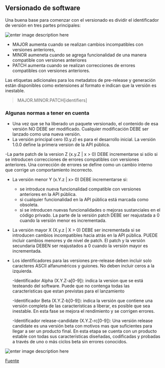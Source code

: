 ## Versionado de software  ##

Una buena base para comenzar con el versionado es dividir el identificador de versión en tres partes principales:

![enter image description here](https://image.slidesharecdn.com/keynote1-stateofhbase-150605165719-lva1-app6891/95/hbasecon-2015-general-session-state-of-hbase-16-638.jpg?cb=1433524190)

- MAJOR aumenta cuando se realizan cambios incompatibles con versiones anteriores,
- MINOR aumeneta cuando se agrega funcionalidad de una manera compatible con versiones anteriores
- PATCH aumenta cuando se realizan correcciones de errores compatibles con versiones anteriores.

Las etiquetas adicionales para los metadatos de pre-release y generación están disponibles como extensiones al formato e indican que la versión es inestable.


>MAJOR.MINOR.PATCH[identifiers]

### Algunas normas a tener en cuenta ###

- Una vez que se ha liberado un paquete versionado, el contenido de esa versión NO DEBE ser modificado. Cualquier modificación DEBE ser lanzado como una nueva versión.
- La versión principal cero (0.y.z) es para el desarrollo inicial. La versión 1.0.0 define la primera version de la API pública. 

-La parte patch de la version Z (x.y.Z | x > 0) DEBE incrementarse si sólo si se introducen correcciones de errores compatibles con versiones anteriores. Una corrección de errores se define como un cambio interno que corrige un comportamiento incorrecto.

- La versión menor Y (x.Y.z | x> 0) DEBE incrementarse si:
	- se introduce nueva funcionalidad compatible con versiones anteriores en la API pública. 
	- si cualquier funcionalidad en la API pública está marcada como obsoleta. 
	- si se introducen nuevas funcionalidades o mejoras sustanciales en el código privado. 
La parte de la versión patch DEBE ser reajustada a 0 cuando la versión menor es incrementada.

- La versión mayor X (X.y.z | X > 0) DEBE ser incrementada si se introducen cambios incompatibles hacia atrás en la API pública. PUEDE incluir cambios menores y de nivel de patch. 
El patch y la versión secundaria DEBEN ser reajustados a 0 cuando la versión mayor es incrementada.

- Los identificadores para las versiones pre-release deben incluir solo caracteres ASCII alfanuméricos y guiones. No deben incluir ceros a la izquierda. 

	-Identificador Alpha (X.Y.Z-a[0-9]): indica la version que se está testeando del software. Puede que no contenga todas las caracteristicas que estan previstas para el lanzamiento

	-Identificador Beta (X.Y.Z-b[0-9]): indica la versión que contiene una versión completa de las características a liberar, es posible que sea inestable. En esta fase se mejora el rendimiento y se corrigen errores.
	
	-Identificador release-candidate (X.Y.Z-rc[0-9]): 
	Una versión release candidate es una versión beta con motivos mas que suficientes para llegar a ser un producto final. En esta etapa se cuenta con un producto estable con todas sus características  diseñadas, codificadas y probadas a través de uno o más ciclos beta sin errores conocidos.


![enter image description here](https://upload.wikimedia.org/wikipedia/commons/0/07/Software_dev2.svg)

[Fuente](http://semver.org/)

